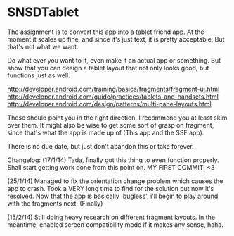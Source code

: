 SNSDTablet
==========

The assignment is to convert this app into a tablet friend app.
At the moment it scales up fine, and since it's just text, it is pretty acceptable.
But that's not what we want.

Do what ever you want to it, even make it an actual app or something.
But show that you can design a tablet layout that not only looks good, but functions just as well.

http://developer.android.com/training/basics/fragments/fragment-ui.html
http://developer.android.com/guide/practices/tablets-and-handsets.html
http://developer.android.com/design/patterns/multi-pane-layouts.html

These should point you in the right direction, I recommend you at least skim over them.
It might also be wise to get some sort of grasp on fragment, since that's what the app is made up of (This app and the SSF app).

There is no due date, but just don't abandon this or take forever.

Changelog:
(17/1/14)
Tada, finally got this thing to even function properly. Shall start getting work done from this point on. MY FIRST COMMIT! <3

(25/1/14)
Managed to fix the orientation change problem which causes the app to crash. Took a VERY long time to find for the solution but now it's resolved. Now that the app is basically 'bugless', i'll begin to play around with the fragments next. (Finally)

(15/2/14)
Still doing heavy research on different fragment layouts. In the meantime, enabled screen compatibility mode if it makes any sense, haha.